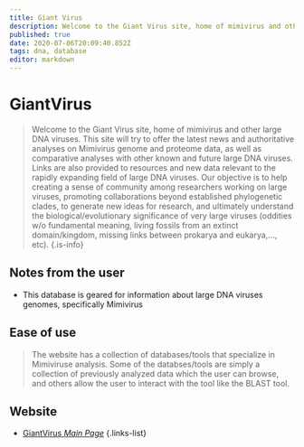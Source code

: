 ```yaml
---
title: Giant Virus
description: Welcome to the Giant Virus site, home of mimivirus and other large DNA viruses.
published: true
date: 2020-07-06T20:09:40.852Z
tags: dna, database
editor: markdown
---
```


# GiantVirus

> Welcome to the Giant Virus site, home of mimivirus and other large DNA viruses. This site will try to offer the latest news and authoritative analyses on Mimivirus genome and proteome data, as well as comparative analyses with other known and future large DNA viruses. Links are also provided to resources and new data relevant to the rapidly expanding field of large DNA viruses. 
&NewLine;
Our objective is to help creating a sense of community among researchers working on large viruses, promoting collaborations beyond established phylogenetic clades, to generate new ideas for research, and ultimately understand the biological/evolutionary significance of very large viruses (oddities w/o fundamental meaning, living fossils from an extinct domain/kingdom, missing links between prokarya and eukarya,..., etc).
{.is-info}

 ## Notes from the user
 - This database is geared for information about large DNA viruses genomes, specifically Mimivirus
 
 
 ## Ease of use
> The website has a collection of databases/tools that specialize in Mimiviruse analysis. Some of the databses/tools are simply a collection of previously analyzed data which the user can browse, and others allow the user to interact with the tool like the BLAST tool.

## Website

- [GiantVirus *Main Page*](http://www.giantvirus.org/)
 {.links-list}

 